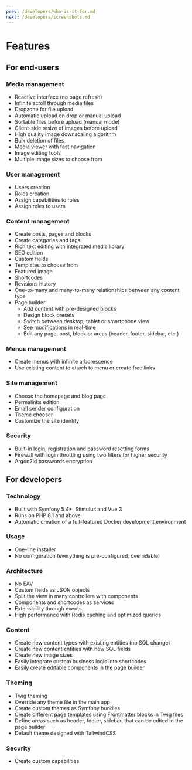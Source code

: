 ```yaml
---
prev: /developers/who-is-it-for.md
next: /developers/screenshots.md
---
```


# Features

## For end-users

### Media management

* Reactive interface (no page refresh)
* Infinite scroll through media files
* Dropzone for file upload
* Automatic upload on drop or manual upload
* Sortable files before upload (manual mode)
* Client-side resize of images before upload
* High quality image downscaling algorithm
* Bulk deletion of files
* Media viewer with fast navigation
* Image editing tools
* Multiple image sizes to choose from

### User management

* Users creation
* Roles creation
* Assign capabilities to roles
* Assign roles to users

### Content management

* Create posts, pages and blocks
* Create categories and tags
* Rich text editing with integrated media library
* SEO edition
* Custom fields
* Templates to choose from
* Featured image
* Shortcodes
* Revisions history
* One-to-many and many-to-many relationships between any content type
* Page builder
  * Add content with pre-designed blocks
  * Design block presets
  * Switch between desktop, tablet or smartphone view
  * See modifications in real-time
  * Edit any page, post, block or areas (header, footer, sidebar, etc.)

### Menus management

* Create menus with infinite arborescence
* Use existing content to attach to menu or create free links

### Site management

* Choose the homepage and blog page
* Permalinks edition
* Email sender configuration
* Theme chooser
* Customize the site identity

### Security

* Built-in login, registration and password resetting forms
* Firewall with login throttling using two filters for higher security
* Argon2id passwords encryption


## For developers

### Technology

* Built with Symfony 5.4+, Stimulus and Vue 3
* Runs on PHP 8.1 and above
* Automatic creation of a full-featured Docker development environment

### Usage

* One-line installer
* No configuration (everything is pre-configured, overridable)

### Architecture

* No EAV
* Custom fields as JSON objects
* Split the view in many controllers with components
* Components and shortcodes as services
* Extensibility through events
* High performance with Redis caching and optimized queries

### Content

* Create new content types with existing entities (no SQL change)
* Create new content entities with new SQL fields
* Create new image sizes
* Easily integrate custom business logic into shortcodes
* Easily create editable components in the page builder

### Theming

* Twig theming
* Override any theme file in the main app
* Create custom themes as Symfony bundles
* Create different page templates using Frontmatter blocks in Twig files
* Define areas such as header, footer, sidebar, that can be edited in the page builder
* Default theme designed with TailwindCSS

### Security

* Create custom capabilities
